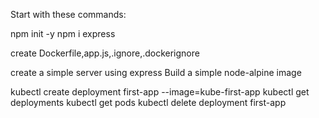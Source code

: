 Start with these commands:

npm init -y
npm i express

create Dockerfile,app.js,.ignore,.dockerignore

create a simple server using express
Build a simple node-alpine image

kubectl create deployment first-app --image=kube-first-app
kubectl get deployments
kubectl get pods
kubectl delete deployment first-app
